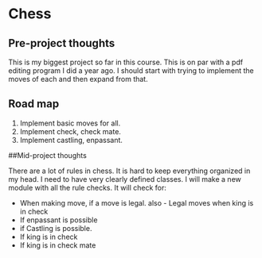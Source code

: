 # Chess
## Pre-project thoughts

This is my biggest project so far in this course. This is on par with a pdf editing program I did a year ago. I should start with trying to implement the moves of each and then expand from that.

## Road map

1. Implement basic moves for all.
2. Implement check, check mate.
3. Implement castling, enpassant.

##Mid-project thoughts

There are a lot of rules in chess. It is hard to keep everything organized in my head. I need to have very clearly defined classes. I will make a new module with all the rule checks. It will check for:

 - When making move, if a move is legal. 
	also  - Legal moves when king is in check
 - If enpassant is possible
 - if Castling is possible.
 - If king is in check
 - If king is in check mate

